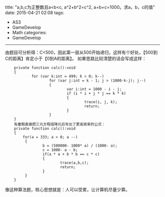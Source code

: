 ﻿title: "a,b,c为正整数且a<b<c, a^2+b^2=c^2, a+b+c=1000。求a，b，c的值"
date: 2015-04-21 02:08 
tags: 
- AS3
- GameDevelop
- Math
categories:
- GameDevelop
---

由题目可分析得：C<500，因此第一层从500开始递归，这样有个好处，【500到C的距离】肯定小于【0到A的距离】。
如果思路比较清楚的话会写成这样：

		private function calc():void
		{
		        for (var k:int = 499; k > 0; k--)
		                for (var j:int = k - 1; j > (1000-k-j); j--)
		                {
		                        var i:int = 1000 - i - j;
		                        if (i * i + j * j == k * k)
		                        {
		                                trace(i, j, k);
		                                return;
		                        }
		                }
		}
		有童鞋直接把三元方程组降元后写出了更高效率的公式：
		private function calc():void
		{ 
		    for(a = 333; a > 0; a --)
		     {
		             b = (500000- 1000* a) / (1000- a);
		             c = 1000- a - b;
		             if(a * a + b * b == c * c)
		             {
		                     trace(a,b,c);
		                     return;
		             }
		     }
		}

像这种算法题，核心思想就是：人可以受累，让计算机尽量少算。